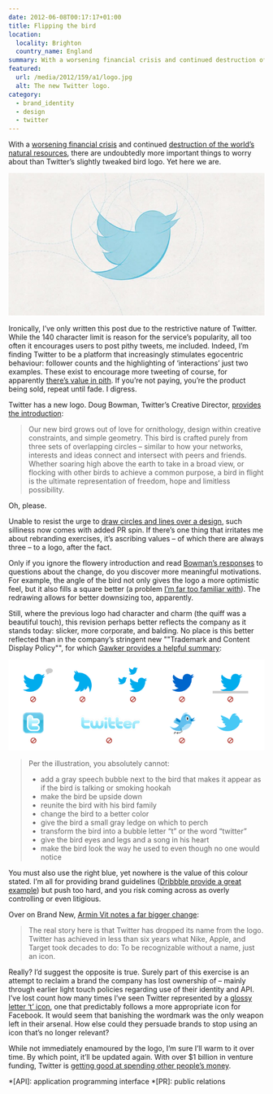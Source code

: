 ```yaml
---
date: 2012-06-08T00:17:17+01:00
title: Flipping the bird
location:
  locality: Brighton
  country_name: England
summary: With a worsening financial crisis and continued destruction of the world’s natural resources, there are undoubtedly more important things to worry about than Twitter’s slightly tweaked bird logo. Yet here we are.
featured:
  url: /media/2012/159/a1/logo.jpg
  alt: The new Twitter logo.
category:
  - brand_identity
  - design
  - twitter
---
```


With a [worsening financial crisis][1] and continued [destruction of the world’s natural resources][2], there are undoubtedly more important things to worry about than Twitter’s slightly tweaked bird logo. Yet here we are.

![The new Twitter logo.](/media/2012/159/a1/logo.jpg "The new Twitter logo.")

Ironically, I’ve only written this post due to the restrictive nature of Twitter. While the 140 character limit is reason for the service’s popularity, all too often it encourages users to post pithy tweets, me included. Indeed, I’m finding Twitter to be a platform that increasingly stimulates egocentric behaviour: follower counts and the highlighting of ‘interactions’ just two examples. These exist to encourage more tweeting of course, for apparently [there’s value in pith][3]. If you’re not paying, you’re the product being sold, repeat until fade. I digress.

Twitter has a new logo. Doug Bowman, Twitter’s Creative Director, [provides the introduction][4]:

> Our new bird grows out of love for ornithology, design within creative constraints, and simple geometry. This bird is crafted purely from three sets of overlapping circles – similar to how your networks, interests and ideas connect and intersect with peers and friends. Whether soaring high above the earth to take in a broad view, or flocking with other birds to achieve a common purpose, a bird in flight is the ultimate representation of freedom, hope and limitless possibility.

Oh, please.

Unable to resist the urge to [draw circles and lines over a design][5], such silliness now comes with added PR spin. If there’s one thing that irritates me about rebranding exercises, it’s ascribing values – of which there are always three – to a logo, after the fact.

Only if you ignore the flowery introduction and read [Bowman’s responses][6] to questions about the change, do you discover more meaningful motivations. For example, the angle of the bird not only gives the logo a more optimistic feel, but it also fills a square better (a problem [I’m far too familiar with][7]). The redrawing allows for better downsizing too, apparently.

Still, where the previous logo had character and charm (the quiff was a beautiful touch), this revision perhaps better reflects the company as it stands today: slicker, more corporate, and balding. No place is this better reflected than in the company’s stringent new ""Trademark and Content Display Policy"", for which [Gawker provides a helpful summary][8]:

![Twitter bird usage guidelines.](/media/2012/159/a1/donts.png "Twitter bird usage guidelines.")

> Per the illustration, you absolutely cannot:
>
> - add a gray speech bubble next to the bird that makes it appear as if the bird is talking or smoking hookah
> - make the bird be upside down
> - reunite the bird with his bird family
> - change the bird to a better color
> - give the bird a small gray ledge on which to perch
> - transform the bird into a bubble letter “t” or the word “twitter”
> - give the bird eyes and legs and a song in his heart
> - make the bird look the way he used to even though no one would notice

You must also use the right blue, yet nowhere is the value of this colour stated. I’m all for providing brand guidelines ([Dribbble provide a great example][9]) but push too hard, and you risk coming across as overly controlling or even litigious.

Over on Brand New, [Armin Vit notes a far bigger change][10]:

> The real story here is that Twitter has dropped its name from the logo. Twitter has achieved in less than six years what Nike, Apple, and Target took decades to do: To be recognizable without a name, just an icon.

Really? I’d suggest the opposite is true. Surely part of this exercise is an attempt to reclaim a brand the company has lost ownership of – mainly through earlier light touch policies regarding use of their identity and API. I’ve lost count how many times I’ve seen Twitter represented by a [glossy letter ‘t’ icon][11], one that predictably follows a more appropriate icon for Facebook. It would seem that banishing the wordmark was the only weapon left in their arsenal. How else could they persuade brands to stop using an icon that’s no longer relevant?

While not immediately enamoured by the logo, I’m sure I’ll warm to it over time. By which point, it’ll be updated again. With over $1 billion in venture funding, Twitter is [getting good at spending other people’s money][12].

[1]: https://www.bbc.co.uk/news/business-18094883
[2]: https://www.nytimes.com/2012/05/24/science/earth/shell-arctic-ocean-drilling-stands-to-open-new-oil-frontier.html
[3]: https://www.bbc.co.uk/news/technology-17178022
[4]: https://blog.twitter.com/official/en_us/a/2012/taking-flight-twitterbird.html
[5]: https://www.flickr.com/photos/stop/5034665936/
[6]: https://twitter.com/search/from%3Astop%20since%3A2012-06-07%20until%3A2012-06-08
[7]: /2009/180/a1/social_media_icons/
[8]: https://gawker.com/5916390/is-twitters-logo-change-the-most-revolutionary-re-branding-of-the-modern-era
[9]: https://dribbble.com/branding
[10]: https://underconsideration.com/brandnew/archives/twitter_gives_you_the_bird.php
[11]: https://www.iconfinder.com/icons/10958/bloglovin_social_media_icon#size=128
[12]: https://signalvnoise.com/posts/2636-the-things-you-do-more-often-are-the-things

*[API]: application programming interface
*[PR]: public relations
